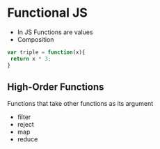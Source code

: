 # Functional JS

- In JS Functions are values
- Composition

```js
var triple = function(x){
 return x * 3;
}
```

## High-Order Functions

  Functions that take other functions as its argument

- filter
- reject
- map
- reduce

